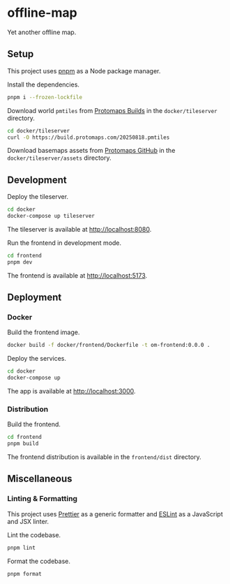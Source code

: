 # offline-map

Yet another offline map.

## Setup

This project uses [pnpm](https://pnpm.io) as a Node package manager.

Install the dependencies.

```bash
pnpm i --frozen-lockfile
```

Download world `pmtiles` from
[Protomaps Builds](https://maps.protomaps.com/builds) in the `docker/tileserver`
directory.

```bash
cd docker/tileserver
curl -O https://build.protomaps.com/20250818.pmtiles
```

Download basemaps assets from
[Protomaps GitHub](https://github.com/protomaps/basemaps-assets) in the
`docker/tileserver/assets` directory.

## Development

Deploy the tileserver.

```bash
cd docker
docker-compose up tileserver
```

The tileserver is available at [http://localhost:8080](http://localhost:8080).

Run the frontend in development mode.

```bash
cd frontend
pnpm dev
```

The frontend is available at [http://localhost:5173](http://localhost:5173).

## Deployment

### Docker

Build the frontend image.

```bash
docker build -f docker/frontend/Dockerfile -t om-frontend:0.0.0 .
```

Deploy the services.

```bash
cd docker
docker-compose up
```

The app is available at [http://localhost:3000](http://localhost:3000).

### Distribution

Build the frontend.

```bash
cd frontend
pnpm build
```

The frontend distribution is available in the `frontend/dist` directory.

## Miscellaneous

### Linting & Formatting

This project uses [Prettier](https://prettier.io) as a generic formatter and
[ESLint](https://eslint.org) as a JavaScript and JSX linter.

Lint the codebase.

```bash
pnpm lint
```

Format the codebase.

```bash
pnpm format
```
